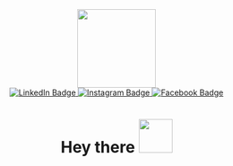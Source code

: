 <div id="header" align="center">
  <img src="https://media.giphy.com/media/v1.Y2lkPTc5MGI3NjExNWx1M2E1MG9lbTVmaGt4azZid2p5bjRybGs5MHg4ajhlMWdxZ3I3aSZlcD12MV9pbnRlcm5hbF9naWZfYnlfaWQmY3Q9cw/LnhMmEpEaholWxXogQ/giphy.gif" width="140"/>
  <div id="badges">
    <a href="www.linkedin.com/in/diana-novak">
      <img src="https://img.shields.io/badge/LinkedIn-%233366CC?logo=linkedin&logoColor=white&style=for-the-badge" alt="LinkedIn Badge"/>
    </a>
    <a href="your-youtube-URL">
      <img src="https://img.shields.io/badge/Instagram-%23db7704?logo=Instagram&logoColor=white&style=for-the-badge" alt="Instagram Badge"/>
    </a>
    <a href="your-twitter-URL">
      <img src="https://img.shields.io/badge/Facebook-%230033CC?logo=Facebook&logoColor=white&style=for-the-badge" alt="Facebook Badge"/>
    </a>
  </div>
  <img src="https://komarev.com/ghpvc/?username=floppyDi&style=flat-square&color=orange" alt=""/>
  <h1>
  Hey there
  <img src="https://media.giphy.com/media/v1.Y2lkPTc5MGI3NjExandsN2dsbDllaWw3c3VudGl1YTF0YW5pbzViNHBkMGdxcDF2aTFkZSZlcD12MV9pbnRlcm5hbF9naWZfYnlfaWQmY3Q9Zw/Wj7lNjMNDxSmc/giphy.gif" width="60px"/>
</h1>
</div>
